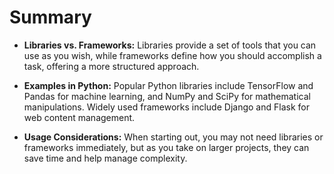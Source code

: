 # Summary

-   **Libraries vs. Frameworks:** Libraries provide a set of tools that you can use as you wish, while frameworks define how you should accomplish a task, offering a more structured approach.

-   **Examples in Python:** Popular Python libraries include TensorFlow and Pandas for machine learning, and NumPy and SciPy for mathematical manipulations. Widely used frameworks include Django and Flask for web content management.

-   **Usage Considerations:** When starting out, you may not need libraries or frameworks immediately, but as you take on larger projects, they can save time and help manage complexity.
